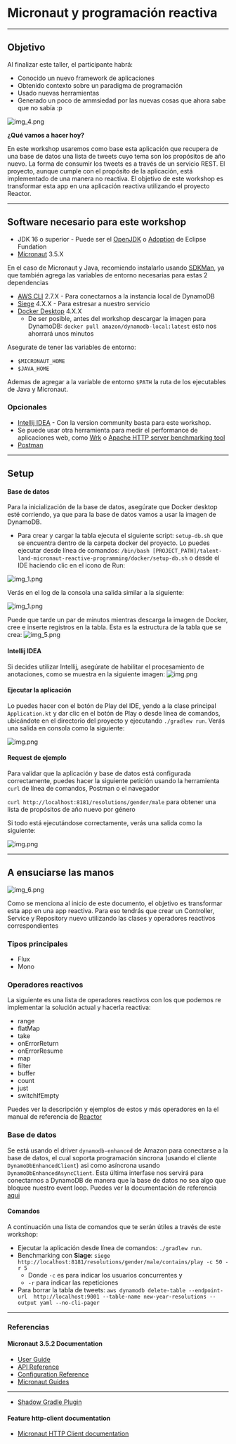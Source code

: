 # Micronaut y programación reactiva #

---

## Objetivo ##

Al finalizar este taller, el participante habrá:

* Conocido un nuevo framework de aplicaciones
* Obtenido contexto sobre un paradigma de programación
* Usado nuevas herramientas
* Generado un poco de ammsiedad por las nuevas cosas que ahora sabe que no sabía :p

  
![img_4.png](images/meme.png)

**¿Qué vamos a hacer hoy?**

En este workshop usaremos como base esta aplicación que recupera de una base de datos una lista de tweets
cuyo tema son los propósitos de año nuevo. La forma de consumir los tweets es a través de un servicio
REST. El proyecto, aunque cumple con el propósito de la aplicación,
está implementado de una manera no reactiva. El objetivo de este workshop es transformar esta
app en una aplicación reactiva utilizando el proyecto Reactor.

---

## **Software necesario para este workshop** ##
* JDK 16 o superior - Puede ser el [OpenJDK](https://openjdk.org/projects/jdk/17/) o [Adoption](https://adoptium.net/) de Eclipse Fundation
* [Micronaut](https://micronaut.io/download/) 3.5.X

En el caso de Micronaut y Java, recomiendo instalarlo usando [SDKMan](https://sdkman.io/),
ya que también agrega las variables de entorno necesarias para estas 2 dependencias

* [AWS CLI](https://docs.aws.amazon.com/cli/latest/userguide/getting-started-install.html) 2.7.X - Para conectarnos a la instancia local de DynamoDB
* [Siege](https://www.joedog.org/siege-manual/) 4.X.X - Para estresar a nuestro servicio
* [Docker Desktop](https://www.docker.com/products/docker-desktop/) 4.X.X
    * De ser posible, antes del workshop descargar la imagen para DynamoDB: `docker pull amazon/dynamodb-local:latest`
      esto nos ahorrará unos minutos

Asegurate de tener las variables de entorno:
* `$MICRONAUT_HOME`
* `$JAVA_HOME`

Ademas de agregar a la variable de entorno `$PATH` la ruta de los ejecutables de Java y Micronaut.

### Opcionales
* [Intellij IDEA](https://www.jetbrains.com/idea/download/) - Con la version community basta para este workshop.
* Se puede usar otra herramienta para medir el performance de aplicaciones web, como [Wrk](https://thechief.io/c/editorial/top-10-http-benchmarking-and-load-testing-tools/#Wrk)
  o [Apache HTTP server benchmarking tool](https://httpd.apache.org/docs/2.4/programs/ab.html)
* [Postman](https://www.postman.com/)

---

## Setup

#### Base de datos
Para la inicialización de la base de datos, asegúrate que Docker desktop esté corriendo, ya que
para la base de datos vamos a usar la imagen de DynamoDB.

* Para crear y cargar la tabla ejecuta el siguiente script: `setup-db.sh` que se encuentra dentro de la carpeta docker del proyecto. Lo puedes
  ejecutar desde línea de comandos: `/bin/bash [PROJECT_PATH]/talent-land-micronaut-reactive-programming/docker/setup-db.sh`
  o desde el IDE haciendo clic en el icono de Run:

![img_1.png](images/runSetupScript.png)

Verás en el log de la consola una salida similar a la siguiente:

![img_1.png](images/setupRunningOutput.png)

Puede que tarde un par de minutos mientras descarga la imagen de Docker, cree e inserte registros en la tabla.
Esta es la estructura de la tabla que se crea:
![img_5.png](images/tabla.png)

#### Intellij IDEA
Si decides utilizar Intellij, asegúrate de habilitar el procesamiento de anotaciones, como se muestra
en la siguiente imagen:
![img.png](images/annotationProcessing.png)

#### Ejecutar la aplicación
Lo puedes hacer con el botón de Play del IDE, yendo a la clase principal `Application.kt` y dar clic en el botón de Play
o desde línea de comandos, ubicándote en el directorio del proyecto y ejecutando `./gradlew run`.
Verás una salida en consola como la siguiente:

![img.png](images/startupCompleted.png)


#### Request de ejemplo

Para validar que la aplicación y base de datos está configurada correctamente, puedes
hacer la siguiente petición usando la herramienta `curl` de línea de comandos, Postman o el navegador

`curl http://localhost:8181/resolutions/gender/male` para obtener una lista de propósitos de año nuevo por género

Si todo está ejecutándose correctamente, verás una salida como la siguiente:

![img.png](images/resultadoEjemplo.png)

---

## A ensuciarse las manos 
![img_6.png](images/img_6.png)

Como se menciona al inicio de este documento, el objetivo es transformar esta app en una app reactiva. Para eso 
tendrás que crear un Controller, Service y Repository nuevo utilizando las clases y operadores reactivos correspondientes

### Tipos principales

* Flux
* Mono

### Operadores reactivos
La siguiente es una lista de operadores reactivos con los que podemos re implementar la solución actual
y hacerla reactiva:

* range
* flatMap
* take
* onErrorReturn
* onErrorResume
* map
* filter
* buffer
* count
* just
* switchIfEmpty

Puedes ver la descripción y ejemplos de estos y más operadores en la el manual de referencia de
[Reactor](https://projectreactor.io/docs/core/release/reference/index.html#which-operator)

### Base de datos
Se está usando el driver `dynamodb-enhanced` de Amazon para conectarse a la base de datos, el cual soporta 
programación síncrona (usando el cliente `DynamoDbEnhancedClient`) asi como asíncrona usando `DynamoDbEnhancedAsyncClient`.
Esta última interfase nos servirá para conectarnos a DynamoDB de manera que la base de datos no sea algo que bloquee nuestro 
event loop. Puedes ver la documentación de referencia [aqui](https://sdk.amazonaws.com/java/api/latest/software/amazon/awssdk/enhanced/dynamodb/DynamoDbEnhancedAsyncClient.html)

#### Comandos  ####
A continuación una lista de comandos que te serán útiles a través de este workshop:

* Ejecutar la aplicación desde línea de comandos: `./gradlew run`.
* Benchmarking con **Siage**: `siege http://localhost:8181/resolutions/gender/male/contains/play -c 50 -r 5`
  * Donde `-c` es para indicar los usuarios concurrentes y
  * `-r` para indicar las repeticiones
* Para borrar la tabla de tweets: `aws dynamodb delete-table --endpoint-url  http://localhost:9001 --table-name new-year-resolutions --output yaml --no-cli-pager`

---

### Referencias

#### Micronaut 3.5.2 Documentation

- [User Guide](https://docs.micronaut.io/3.5.2/guide/index.html)
- [API Reference](https://docs.micronaut.io/3.5.2/api/index.html)
- [Configuration Reference](https://docs.micronaut.io/3.5.2/guide/configurationreference.html)
- [Micronaut Guides](https://guides.micronaut.io/index.html)
---

- [Shadow Gradle Plugin](https://plugins.gradle.org/plugin/com.github.johnrengelman.shadow)
#### Feature http-client documentation
- [Micronaut HTTP Client documentation](https://docs.micronaut.io/latest/guide/index.html#httpClient)